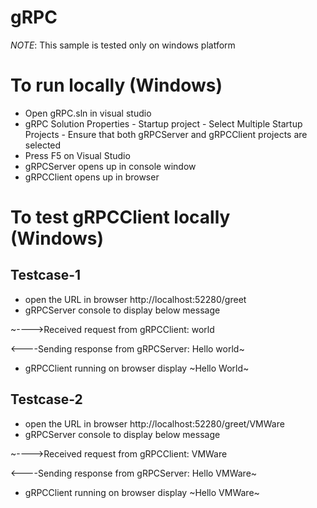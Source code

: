 # gRPC
*NOTE*: This sample is tested only on windows platform

# To run locally (Windows)
- Open gRPC.sln in visual studio
- gRPC Solution Properties - Startup project - Select Multiple Startup Projects - Ensure that both gRPCServer and gRPCClient projects are selected
- Press F5 on Visual Studio
- gRPCServer opens up in console window
- gRPCClient opens up in browser

# To test gRPCClient locally (Windows)

## Testcase-1
- open the URL in browser http://localhost:52280/greet
- gRPCServer console to display below message

~---->Received request from gRPCClient: world

<----Sending response from gRPCServer: Hello world~

- gRPCClient running on browser display ~Hello World~

## Testcase-2
- open the URL in browser http://localhost:52280/greet/VMWare
- gRPCServer console to display below message

~---->Received request from gRPCClient: VMWare

<----Sending response from gRPCServer: Hello VMWare~

- gRPCClient running on browser display ~Hello VMWare~